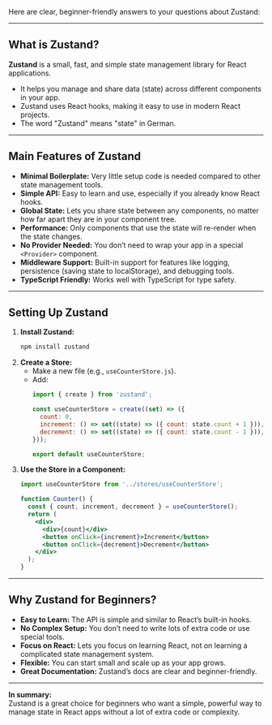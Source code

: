 Here are clear, beginner-friendly answers to your questions about Zustand:

---

## **What is Zustand?**

**Zustand** is a small, fast, and simple state management library for React applications.  
- It helps you manage and share data (state) across different components in your app.
- Zustand uses React hooks, making it easy to use in modern React projects.
- The word "Zustand" means "state" in German.

---

## **Main Features of Zustand**

- **Minimal Boilerplate:** Very little setup code is needed compared to other state management tools.
- **Simple API:** Easy to learn and use, especially if you already know React hooks.
- **Global State:** Lets you share state between any components, no matter how far apart they are in your component tree.
- **Performance:** Only components that use the state will re-render when the state changes.
- **No Provider Needed:** You don’t need to wrap your app in a special `<Provider>` component.
- **Middleware Support:** Built-in support for features like logging, persistence (saving state to localStorage), and debugging tools.
- **TypeScript Friendly:** Works well with TypeScript for type safety.

---

## **Setting Up Zustand**

1. **Install Zustand:**
   ```bash
   npm install zustand
   ```
2. **Create a Store:**
   - Make a new file (e.g., `useCounterStore.js`).
   - Add:
     ```js
     import { create } from 'zustand';

     const useCounterStore = create((set) => ({
       count: 0,
       increment: () => set((state) => ({ count: state.count + 1 })),
       decrement: () => set((state) => ({ count: state.count - 1 })),
     }));

     export default useCounterStore;
     ```
3. **Use the Store in a Component:**
   ```jsx
   import useCounterStore from '../stores/useCounterStore';

   function Counter() {
     const { count, increment, decrement } = useCounterStore();
     return (
       <div>
         <div>{count}</div>
         <button onClick={increment}>Increment</button>
         <button onClick={decrement}>Decrement</button>
       </div>
     );
   }
   ```

---

## **Why Zustand for Beginners?**

- **Easy to Learn:** The API is simple and similar to React’s built-in hooks.
- **No Complex Setup:** You don’t need to write lots of extra code or use special tools.
- **Focus on React:** Lets you focus on learning React, not on learning a complicated state management system.
- **Flexible:** You can start small and scale up as your app grows.
- **Great Documentation:** Zustand’s docs are clear and beginner-friendly.

---

**In summary:**  
Zustand is a great choice for beginners who want a simple, powerful way to manage state in React apps without a lot of extra code or complexity.